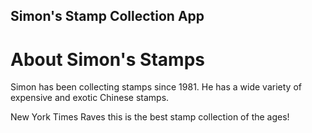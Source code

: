 Simon's Stamp Collection App
---

# About Simon's Stamps

Simon has been collecting stamps since 1981. He has a wide variety of expensive and exotic Chinese stamps.

New York Times Raves this is the best stamp collection of the ages!